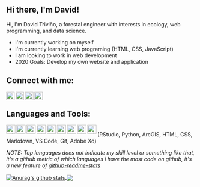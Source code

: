 ## Hi there, I'm David!

Hi, I'm David Triviño, a forestal engineer with interests in ecology, web programming, and data science.

- I'm currently working on myself
- I'm currently learning web programing (HTML, CSS, JavaScript)
- I am looking to work in web development
- 2020 Goals: Develop my own website and application

## Connect with me:

[<img align="left" alt="linkedin icon" witdth="22px" height="22" src="https://image.flaticon.com/icons/svg/174/174857.svg"/>][linkedin]
[<img align="left" alt="twitter icon" witdth="22px" height="22" src="https://image.flaticon.com/icons/svg/174/174876.svg"/>][twitter]
[<img align="left" alt="facebook icon" witdth="22px" height="22" src="https://image.flaticon.com/icons/svg/174/174848.svg"/>][facebook]
[<img align="left" alt="youtube icon" witdth="22px" height="22" src="https://image.flaticon.com/icons/svg/174/174883.svg"/>][youtube]

<br />

## Languages and Tools: 

<img align="left" alt="rstudio" witdth="24" height="24" src="https://icons.iconarchive.com/icons/papirus-team/papirus-apps/512/rstudio-icon.png"/>
<img align="left" alt="python" witdth="24" height="24" src="https://upload.wikimedia.org/wikipedia/commons/thumb/c/c3/Python-logo-notext.svg/1024px-Python-logo-notext.svg.png"/>
<img align="left" alt="arcgis" witdth="24" height="24" src="https://www.gis247.com/images/2k19/timings/ArcGIS%20Square%20180px.png"/>
<img align="left" alt="html5" witdth="24" height="24" src="https://image.flaticon.com/icons/svg/1216/1216733.svg"/>
<img align="left" alt="css" witdth="24" height="24" src="https://www.kindpng.com/picc/m/464-4640184_css3-png-download-css-icon-transparent-png.png"/>
<img align="left" alt="markdown" witdth="24" height="24" src="https://ulyngs.github.io/rmarkdown-workshop-2019/slides/figures/rmarkdown.png"/>
<img align="left" alt="vscode" witdth="24" height="24" src="https://upload.wikimedia.org/wikipedia/commons/thumb/9/9a/Visual_Studio_Code_1.35_icon.svg/1024px-Visual_Studio_Code_1.35_icon.svg.png"/>
<img align="left" alt="git" witdth="24" height="24" src="https://cdn.freebiesupply.com/logos/thumbs/2x/git-logo.png"/>
<img align="left" alt="adobexd" witdth="24" height="24" src="https://cdn.iconscout.com/icon/free/png-512/adobe-xd-1869035-1583159.png"/> <br>
<emp>(RStudio, Python, ArcGIS, HTML, CSS, Markdown, VS Code, Git, Adobe Xd)</emp>

<br>


*NOTE: Top languages does not indicate my skill level or something like that, it's a github metric of which languages i have the most code on github, it's a new feature of [github-readme-stats](https://github.com/anuraghazra/github-readme-stats)*


<a href="https://github.com/anuraghazra/github-readme-stats">
  <img align="center" src="https://github-readme-stats.vercel.app/api?username=Detrivinog&show_icons=true&include_all_commits=true&theme=great-gatsby" alt="Anurag's github stats" />
</a>
<a href="https://github.com/anuraghazra/github-readme-stats">
  <img align="center" src="https://github-readme-stats.vercel.app/api/top-langs/?username=Detrivinog&layout=compact&theme=great-gatsby" />
</a>

[linkedin]: https://www.linkedin.com/in/david-esteban-trivi%C3%B1o-gonzalez-76b02b171/
[twitter]: https://twitter.com/detrivinog
[facebook]: https://www.facebook.com/david.e.trivino/
[youtube]: https://www.youtube.com/channel/UCL9mbgEcnXa751bTrlm39GQ